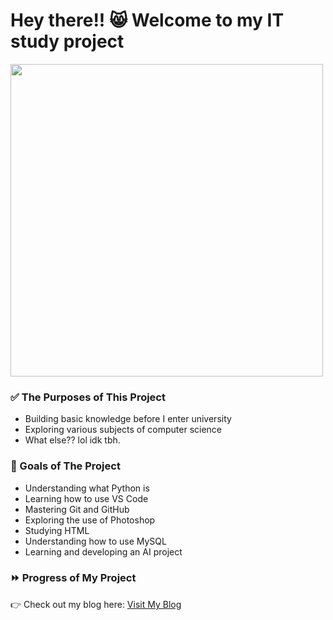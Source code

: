 # Hey there!! 😸 Welcome to my IT study project 
<img src="images\Little Black Cat Cat GIF - Little Black Cat Cat Black Cat - Discover & Share GIFs.gif" width="500"/>
<h3>✅ The Purposes of This Project</h3>

<ul>
  <li> Building basic knowledge before I enter university </li> 
  <li> Exploring various subjects of computer science </li>
  <li> What else?? lol idk tbh. </li>
</ul>

<h3>💯 Goals of The Project</h3>

<ul>
  <li> Understanding what Python is </li> 
  <li> Learning how to use VS Code </li>
  <li> Mastering Git and GitHub </li>
  <li> Exploring the use of Photoshop </li>
  <li> Studying HTML </li>
  <li> Understanding how to use MySQL </li>
  <li> Learning and developing an AI project </li>
</ul>

<h3>⏩ Progress of My Project</h3>
<p>
  👉 Check out my blog here: 
  <a href="https://blog.naver.com/shoshang12" target="_blank" rel="noopener noreferrer">
    Visit My Blog
  </a>
</p>
